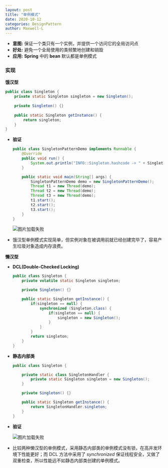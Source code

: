 ```yaml
---
layout: post
title: "单例模式"
date: 2020-10-12
categories: DesignPattern
author: Maxwell-L
---
```


* **意图:** 保证一个类只有一个实例，并提供一个访问它的全局访问点
* **好处:** 避免一个全局使用的类频繁地创建和销毁
* **应用:** **Spring** 中的 **bean** 默认都是单例模式

### **实现**

**饿汉型**
``` java
public class Singleton {
    private static Singleton singleton = new Singleton();
    
    private Singleton() {}
    
    public static Singleton getInstance() {
        return singleton;
    }
}
```

* **验证**

    ``` java
    public class SingletonPatternDemo implements Runnable {
        @Override
        public void run() {
            System.out.println("INFO::Singleton.hashcode -> " + Singleton.getInstance().hashCode());
        }

        public static void main(String[] args) {
            SingletonPatternDemo demo = new SingletonPatternDemo();
            Thread t1 = new Thread(demo);
            Thread t2 = new Thread(demo);
            Thread t3 = new Thread(demo);
            t1.start();
            t2.start();
            t3.start();
        }
    }
    ```

    ![图片加载失败](https://maxwell-blog.cn/image/singleton1.png)

* 饿汉型单例模式实现简单，但实例对象在被调用前就已经创建完毕了，容易产生垃圾对象造成内存浪费。

**懒汉型**
* **DCL(Double-Checked Locking)**

    ``` java
    public class Singleton {
        private volatile static Singleton singleton;

        private Singleton() {}

        public static Singleton getInstance() {
            if(singleton == null) {
                synchronized (Singleton.class) {
                    if(singleton == null) {
                        singleton = new Singleton();
                    }
                }
            }
            return singleton;
        }
    }
    ```

* **静态内部类**

    ``` java
    public class Singleton {

        private static class SingletonHandler {
            private static Singleton singleton = new Singleton();
        }

        private Singleton() {}

        public static Singleton getInstance() {
            return SingletonHandler.singleton;
        }
    }
    ```
* **验证**

    ![图片加载失败](https://maxwell-blog.cn/image/singleton2.png)

* 比较两种懒汉型的单例模式，采用静态内部类的单例模式没有锁，在高并发环境下性能更好；而 DCL 方法中采用了 *synchronized* 保证线程安全，又做了双重检查，所以性能远不如静态内部类创建的单例模式。